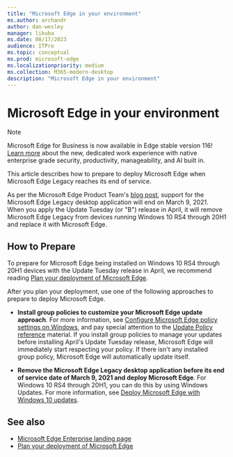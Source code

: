 ```yaml
---
title: "Microsoft Edge in your environment"
ms.author: archandr
author: dan-wesley
manager: likuba
ms.date: 08/17/2023
audience: ITPro
ms.topic: conceptual
ms.prod: microsoft-edge
ms.localizationpriority: medium
ms.collection: M365-modern-desktop
description: "Microsoft Edge in your environment"
---
```


# Microsoft Edge in your environment

> [!NOTE]
> Microsoft Edge for Business is now available in Edge stable version 116! [Learn more](https://techcommunity.microsoft.com/t5/microsoft-edge-insider/microsoft-edge-for-business-faq/ba-p/3891837) about the new, dedicated work experience with native enterprise grade security, productivity, manageability, and AI built in.

This article describes how to prepare to deploy Microsoft Edge when Microsoft Edge Legacy reaches its end of service.

As per the Microsoft Edge Product Team's [blog post](https://aka.ms/EdgeLegacyEOS), support for the Microsoft Edge Legacy desktop application will end on March 9, 2021. When you apply the Update Tuesday (or "B") release in April, it will remove Microsoft Edge Legacy from devices running Windows 10 RS4 through 20H1 and replace it with Microsoft Edge.

## How to Prepare

To prepare for Microsoft Edge being installed on Windows 10 RS4 through 20H1 devices with the Update Tuesday release in April, we recommend reading [Plan your deployment of Microsoft Edge](deploy-edge-plan-deployment.md).

After you plan your deployment, use one of the following approaches to prepare to deploy Microsoft Edge.

- **Install group policies to customize your Microsoft Edge update approach**. For more information, see [Configure Microsoft Edge policy settings on Windows](configure-microsoft-edge.md), and pay special attention to the [Update Policy reference](microsoft-edge-update-policies.md) material. If you install group policies to manage your updates before installing April's Update Tuesday release, Microsoft Edge will immediately start respecting your policy. If there isn't any installed group policy, Microsoft Edge will automatically update itself.

- **Remove the Microsoft Edge Legacy desktop application before its end of service date of March 9, 2021 and deploy Microsoft Edge**. For Windows 10 RS4 through 20H1, you can do this by using Windows Updates. For more information, see [Deploy Microsoft Edge with Windows 10 updates](deploy-edge-with-windows-10-updates.md).

## See also

- [Microsoft Edge Enterprise landing page](https://aka.ms/EdgeEnterprise)
- [Plan your deployment of Microsoft Edge](deploy-edge-plan-deployment.md)